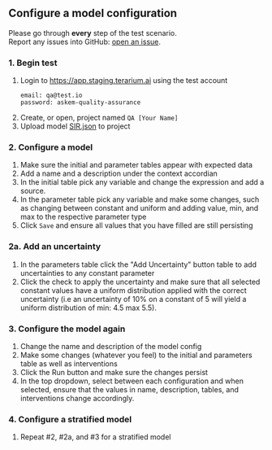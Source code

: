 ## Configure a model configuration
Please go through __every__ step of the test scenario.\
Report any issues into GitHub: [open an issue](https://github.com/DARPA-ASKEM/terarium/issues/new?assignees=&labels=bug%2C+Q%26A&template=qa-issue.md&title=%5BBUG%5D%3A+).

### 1. Begin test
1. Login to https://app.staging.terarium.ai using the test account
    ```
    email: qa@test.io
    password: askem-quality-assurance
    ```
2. Create, or open, project named `QA [Your Name]`
3. Upload model [SIR.json](https://drive.google.com/file/d/1eXlvpBfMmhrfC0xUXfuz0s_19gi-Rird/view?usp=drive_link) to project

### 2. Configure a model
1. Make sure the initial and parameter tables appear with expected data
2. Add a name and a description under the context accordian
3. In the initial table pick any variable and change the expression and add a source.
4. In the parameter table pick any variable and make some changes, such as changing between constant and uniform and adding value, min, and max to the respective parameter type
6. Click `Save` and ensure all values that you have filled are still persisting

### 2a. Add an uncertainty
1. In the parameters table click the "Add Uncertainty" button table to add uncertainties to any constant parameter
2. Click the check to apply the uncertainty and make sure that all selected constant values have a uniform distribution applied with the correct uncertainty (i.e an uncertainty of 10% on a constant of 5 will yield a uniform distribution of min: 4.5 max 5.5).

### 3. Configure the model again
1. Change the name and description of the model config
2. Make some changes (whatever you feel) to the initial and parameters table as well as interventions
3. Click the Run button and make sure the changes persist
4. In the top dropdown, select between each configuration and when selected, ensure that the values in name, description, tables, and interventions change accordingly.

### 4. Configure a stratified model
1. Repeat #2, #2a, and #3 for a stratified model

